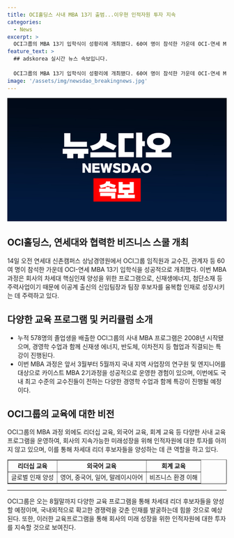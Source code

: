 ```yaml
---
title: OCI홀딩스 사내 MBA 13기 출범...이우현 인적자원 투자 지속
categories:
  - News
excerpt: >
  OCI그룹의 MBA 13기 입학식이 성황리에 개최됐다. 60여 명이 참석한 가운데 OCI-연세 MBA 13기 입학식은 회사의 핵심인재를 양성하는 프로그램으로, 이번에는 국내 최고 수준의 교수진들의 경영학 수업과 함께 특강이 진행될 예정이다. OCI그룹은 이번 MBA 과정 외에도 리더십 교육과 외국어, 회계 교육 등 다양한 사내 교육 프로그램을 운영하고 있으며, 회장은 지속 가능한 미래성장을 위해 인적자원에 대한 투자를 강조했다.
feature_text: >
  ## adskorea 실시간 뉴스 속보입니다.

  OCI그룹의 MBA 13기 입학식이 성황리에 개최됐다. 60여 명이 참석한 가운데 OCI-연세 MBA 13기 입학식은 회사의 핵심인재를 양성하는 프로그램으로, 이번에는 국내 최고 수준의 교수진들의 경영학 수업과 함께 특강이 진행될 예정이다. OCI그룹은 이번 MBA 과정 외에도 리더십 교육과 외국어, 회계 교육 등 다양한 사내 교육 프로그램을 운영하고 있으며, 회장은 지속 가능한 미래성장을 위해 인적자원에 대한 투자를 강조했다.
image: '/assets/img/newsdao_breakingnews.jpg'
---
```


<p><img src="/assets/img/newsdao_breakingnews.jpg" alt="adskorea 속보" /></p>

<h2 data-ke-size="size26">OCI홀딩스, 연세대와 협력한 비즈니스 스쿨 개최</h2>

<p data-ke-size="size16">14일 오전 연세대 신촌캠퍼스 상남경영원에서 OCI그룹 임직원과 교수진, 관계자 등 60여 명이 참석한 가운데 OCI-연세 MBA 13기 입학식을 성공적으로 개최했다. 이번 MBA 과정은 회사의 차세대 핵심인재 양성을 위한 프로그램으로, 신재생에너지, 첨단소재 등 주력사업이기 때문에 이공계 출신의 신임팀장과 팀장 후보자를 융복합 인재로 성장시키는 데 주력하고 있다.</p>

<h2 data-ke-size="size26">다양한 교육 프로그램 및 커리큘럼 소개</h2>

<ul>
<li>누적 578명의 졸업생을 배출한 OCI그룹의 사내 MBA 프로그램은 2008년 시작됐으며, 경영학 수업과 함께 신재생 에너지, 반도체, 이차전지 등 협업과 직결되는 특강이 진행된다.</li>
<li>이번 MBA 과정은 앞서 3월부터 5월까지 국내 지역 사업장의 연구원 및 엔지니어를 대상으로 카이스트 MBA 2기과정을 성공적으로 운영한 경험이 있으며, 이번에도 국내 최고 수준의 교수진들이 전하는 다양한 경영학 수업과 함께 특강이 진행될 예정이다.</li>
</ul>

<h2 data-ke-size="size26">OCI그룹의 교육에 대한 비전</h2>

<p data-ke-size="size16">OCI그룹의 MBA 과정 외에도 리더십 교육, 외국어 교육, 회계 교육 등 다양한 사내 교육 프로그램을 운영하여, 회사의 지속가능한 미래성장을 위해 인적자원에 대한 투자를 아끼지 않고 있으며, 이를 통해 차세대 리더 후보자들을 양성하는 데 큰 역할을 하고 있다.</p>

<table style="width: 100%;" border="1">
<tbody>
<tr>
<td style="text-align: center; height: 17px;"><b>리더십 교육</b></td>
<td style="text-align: center; height: 17px;"><b>외국어 교육</b></td>
<td style="text-align: center; height: 17px;"><b>회계 교육</b></td>
</tr>
<tr>
<td style="text-align: center; height: 17px;">글로벌 인재 양성</td>
<td style="text-align: center; height: 17px;">영어, 중국어, 일어, 말레이시아어</td>
<td style="text-align: center; height: 17px;">비즈니스 환경 이해</td>
</tr>
</tbody>
</table>

<hr>

<p data-ke-size="size16">OCI그룹은 오는 8월말까지 다양한 교육 프로그램을 통해 차세대 리더 후보자들을 양성할 예정이며, 국내외적으로 확고한 경쟁력을 갖춘 인재를 발굴하는데 힘쓸 것으로 예상된다. 또한, 이러한 교육프로그램을 통해 회사의 미래 성장을 위한 인적자원에 대한 투자를 지속할 것으로 보여진다.</p>

